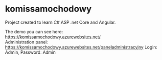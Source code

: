 # komissamochodowy

Project created to learn C# ASP .net Core and Angular.

The demo you can see here: https://komissamochodowy.azurewebsites.net/<br />
Administration panel: https://komissamochodowy.azurewebsites.net/paneladministracyjny
Login: Admin,
Password: Admin
